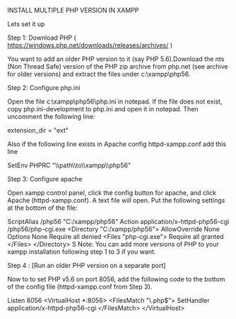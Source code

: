 INSTALL MULTIPLE PHP VERSION IN XAMPP

Lets set it up

Step 1: Download PHP (
https://windows.php.net/downloads/releases/archives/ )

You want to add an older PHP version to it (say PHP 5.6).Download the
nts (Non Thread Safe) version of the PHP zip archive from php.net (see
archive for older versions) and extract the files under
c:\\xampp\\php56.

Step 2: Configure php.ini

Open the file c:\\xampp\\php56\\php.ini in notepad. If the file does not
exist, copy php.ini-development to php.ini and open it in notepad. Then
uncomment the following line:

extension_dir = \"ext\"

Also if the following line exists in Apache config httpd-xampp.conf add
this line

SetEnv PHPRC \"\\\\path\\\\to\\\\xampp\\\\php56\"

Step 3: Configure apache

Open xampp control panel, click the config button for apache, and click
Apache (httpd-xampp.conf). A text file will open. Put the following
settings at the bottom of the file:

ScriptAlias /php56 \"C:/xampp/php56\" Action
application/x-httpd-php56-cgi /php56/php-cgi.exe \<Directory
\"C:/xampp/php56\"\> AllowOverride None Options None Require all denied
\<Files \"php-cgi.exe\"\> Require all granted \</Files\> \</Directory\>
S Note: You can add more versions of PHP to your xampp installation
following step 1 to 3 if you want.

Step 4 : \[Run an older PHP version on a separate port\]

Now to to set PHP v5.6 on port 8056, add the following code to the
bottom of the config file (httpd-xampp.conf from Step 3).

Listen 8056 \<VirtualHost \*:8056\> \<FilesMatch \"\\.php\$\"\>
SetHandler application/x-httpd-php56-cgi \</FilesMatch\>
\</VirtualHost\>
